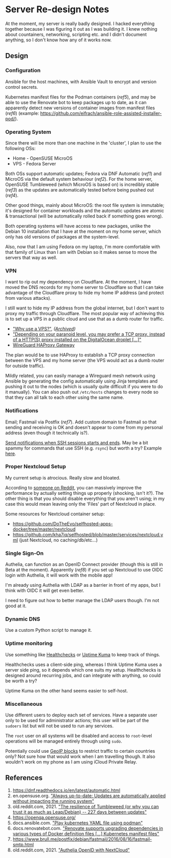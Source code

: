 # Server Re-design Notes

At the moment, my server is really badly designed. I hacked everything together because I was figuring it out as I was building it. I knew nothing about countainers, networking, scripting etc. and I didn't document anything, so I don't know how any of it works now.

## Design

### Configuration

Ansible for the host machines, with Ansible Vault to encrypt and version control secrets.

Kubernetes manifest files for the Podman containers (_ref5_), and may be able to use the Renovate bot to keep packages up to date, as it can apparently detect new versions of container images from manifest files (_ref6_) (example: https://github.com/eifrach/ansible-role-assisted-installer-pod/).

### Operating System

Since there will be more than one machine in the 'cluster', I plan to use the following OSs:

- Home - OpenSUSE MicroOS
- VPS - Fedora Server

Both OSs support automatic updates; Fedora via DNF Automatic (_ref1_) and MicroOS via the default system behaviour (_ref2_). For the home server, OpenSUSE Tumbleweed (which MicroOS is based on) is incredibly stable (_ref3_) as the updates are automatically tested before being pushed out (_ref4_).

Other good things, mainly about MicroOS: the root file system is immutable; it's designed for container workloads and the automatic updates are atomic & transactional (will be automatically rolled back if something goes wrong).

Both operating systems will have access to new packages, unlike the Debian 10 installation that I have at the moment on my home server, which only has old versions of packages at the system-level.

Also, now that I am using Fedora on my laptop, I'm more comfortable with that family of Linux than I am with Debian so it makes sense to move the servers that way as well.

### VPN

I want to rip out my dependency on Cloudflare. At the moment, I have moved the DNS records for my home server to Cloudflare so that I can take advantage of the Cloudflare proxy to hide my home IP address (and protect from various attacks).

I still want to hide my IP address from the global internet, but I don't want to proxy my traffic through Cloudflare. The most popular way of achieving this is to set up a VPS in a public cloud and use that as a dumb router for traffic.

- ["Why use a VPS?"](https://old.reddit.com/r/selfhosted/comments/i6jo44/why_use_a_vps/g0w9bjl/), _([Archived](https://web.archive.org/web/20220703093236/https://old.reddit.com/r/selfhosted/comments/i6jo44/why_use_a_vps/g0w9bjl/))_
- ["Depending on your paranoid level, you may prefer a TCP proxy, instead of a HTTP(S) proxy installed on the DigitalOcean droplet [...]"](https://old.reddit.com/r/selfhosted/comments/ndugg5/reverse_proxy_noob_wanting_to_learn/gycvkc5/)
- [WireGuard HAProxy Gateway](https://theorangeone.net/posts/wireguard-haproxy-gateway/)

The plan would be to use HAProxy to establish a TCP proxy connection between the VPS and my home server (the VPS would act as a dumb router for outside traffic).

Mildly related, you can easily manage a Wireguard mesh network using Ansible by generating the config automatically using Jinja templates and pushing it out to the nodes (which is usually quite difficult if you were to do it manually). You can also push out `/etc/hosts` changes to every node so that they can all talk to each other using the same name.

### Notifications

Email; Fastmail via Postfix (_ref7_). Add custom domain to Fastmail so that sending and receiving is OK and doesn't appear to come from my personal address (even though it technically is?).

[Send notifications when SSH sessions starts and ends](https://old.reddit.com/r/selfhosted/comments/mihcl2/checklist_for_hardening_a_linux_vps/gt4vvev/). May be a bit spammy for commands that use SSH (e.g. `rsync`) but worth a try? Example [here](https://askubuntu.com/questions/179889/how-do-i-set-up-an-email-alert-when-a-ssh-login-is-successful).

### Proper Nextcloud Setup

My current setup is atrocious. Really slow and bloated.

According to [someone on Reddit](https://old.reddit.com/r/selfhosted/comments/mbc2uz/leaving_nextcloud_from_heaven_to_the_depths_of/gry2cpz/), you can massively improve the performance by actually setting things up properly (shocking, isn't it?). The other thing is that you should disable everything that you aren't using; in my case this would mean leaving only the 'Files' part of Nextcloud in place.

Some resources for Nextcloud container setup:

- https://github.com/DoTheEvo/selfhosted-apps-docker/tree/master/nextcloud
- https://github.com/kha7iq/selfhosted/blob/master/services/nextcloud.yml (just Nextcloud, no caching/db/etc...)

### Single Sign-On

Authelia, can function as an OpenID Connect provider (though this is still in Beta at the moment). Apparently (_ref8_) if you set up Nextcloud to use OIDC login with Authelia, it will work with the mobile app!

I'm already using Authelia with LDAP as a barrier in front of my apps, but I think with OIDC it will get even better.

I need to figure out how to better manage the LDAP users though. I'm not good at it.

### Dynamic DNS

Use a custom Python script to manage it.

### Uptime monitoring

Use something like [Healthchecks](https://healthchecks.io/) or [Uptime Kuma](https://uptime.kuma.pet/) to keep track of things.

Healthchecks uses a client-side ping, whereas I think Uptime Kuma uses a server side ping, so it depends which one suits my setup. Healthchecks is designed around recurring jobs, and can integrate with anything, so could be worth a try?

Uptime Kuma on the other hand seems easier to self-host.

### Miscellaneous

Use different users to deploy each set of services. Have a separate user only to be used for administrator actions; this user will be part of the `sudoers` list but will not be used to run any services.

The `root` user on all systems will be disabled and access to `root`-level operations will be managed entirely through using `sudo`.

Potentially could use [GeoIP blocks](https://www.ipdeny.com/ipblocks/) to restrict traffic to certain countries only? Not sure how that would work when I am travelling though. It also wouldn't work on my phone as I am using iCloud Private Relay.

## References

1. https://dnf.readthedocs.io/en/latest/automatic.html
2. en.opensuse.org. ["Always up-to-date: Updates are automatically applied without impacting the running system"](https://en.opensuse.org/Portal:MicroOS)
3. old.reddit.com, 2021. ["The resilience of Tumbleweed (or why you can trust it as much as Leap/Debian) -- 227 days between updates"](https://old.reddit.com/r/openSUSE/comments/ok59wy/the_resilience_of_tumbleweed_or_why_you_can_trust/)
4. https://openqa.opensuse.org/
5. docs.ansible.com. ["Play kubernetes YAML file using podman"](https://docs.ansible.com/ansible/latest/collections/containers/podman/podman_play_module.html)
6. docs.renovatebot.com. ["Renovate supports upgrading dependencies in various types of Docker definition files [...] Kubernetes manifest files"](https://docs.renovatebot.com/docker/)
7. https://www.brull.me/postfix/debian/fastmail/2016/08/16/fastmail-smtp.html
8. old.reddit.com, 2021. ["Authelia OpenID with NextCloud"](https://old.reddit.com/r/selfhosted/comments/r4zk43/authelia_openid_with_nextcloud/)
